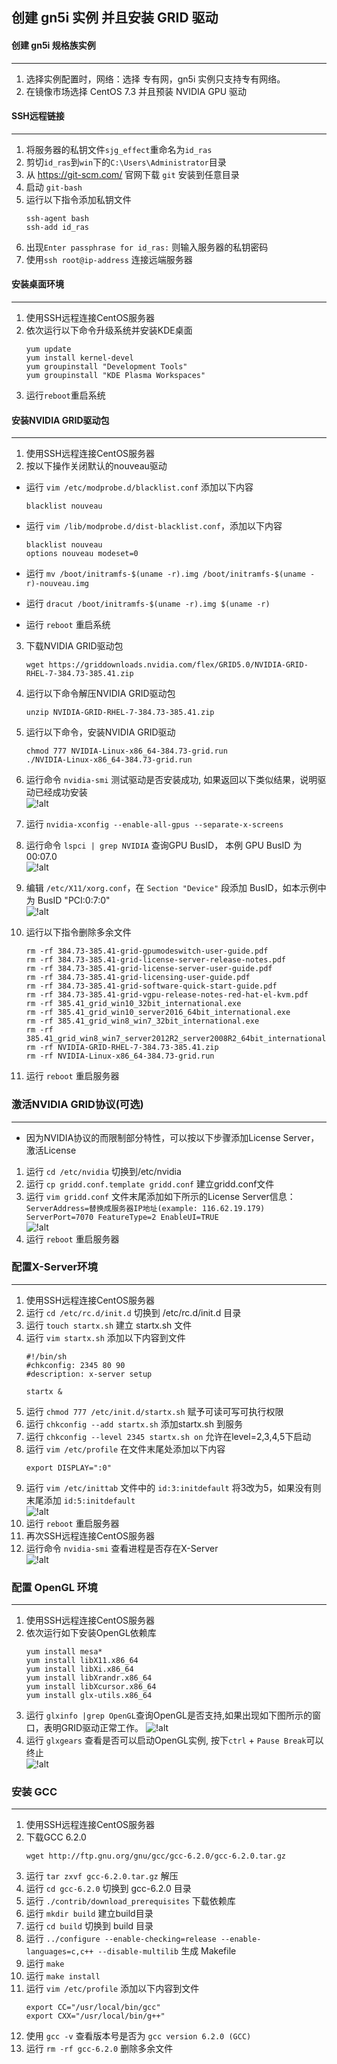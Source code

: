 创建 gn5i 实例 并且安装 GRID 驱动
----------------------

#### 创建 gn5i 规格族实例
------------
1. 选择实例配置时，网络：选择 专有网，gn5i 实例只支持专有网络。
2. 在镜像市场选择 CentOS 7.3 并且预装 NVIDIA GPU 驱动  

#### SSH远程链接
------------
1. 将服务器的私钥文件`sjg_effect`重命名为`id_ras`
2. 剪切`id_ras`到`win`下的`C:\Users\Administrator`目录
3. 从 https://git-scm.com/ 官网下载 `git` 安装到任意目录
4. 启动 `git-bash`
5. 运行以下指令添加私钥文件
    ```
    ssh-agent bash
    ssh-add id_ras
    ```
6. 出现`Enter passphrase for id_ras:` 则输入服务器的私钥密码
7. 使用`ssh root@ip-address` 连接远端服务器

#### 安装桌面环境
------------
1. 使用SSH远程连接CentOS服务器  
2. 依次运行以下命令升级系统并安装KDE桌面  
	```
	yum update
	yum install kernel-devel
	yum groupinstall "Development Tools"
	yum groupinstall "KDE Plasma Workspaces"
	```
3. 运行`reboot`重启系统  

#### 安装NVIDIA GRID驱动包
------------
1. 使用SSH远程连接CentOS服务器  
2. 按以下操作关闭默认的nouveau驱动  
  * 运行 `vim /etc/modprobe.d/blacklist.conf` 添加以下内容
	```
	blacklist nouveau
	```

  * 运行 `vim /lib/modprobe.d/dist-blacklist.conf`，添加以下内容
	```
	blacklist nouveau
	options nouveau modeset=0
	```

  * 运行 `mv /boot/initramfs-$(uname -r).img /boot/initramfs-$(uname -r)-nouveau.img`
  * 运行 `dracut /boot/initramfs-$(uname -r).img $(uname -r)`
  * 运行 `reboot` 重启系统  
3. 下载NVIDIA GRID驱动包
	```
	wget https://griddownloads.nvidia.com/flex/GRID5.0/NVIDIA-GRID-RHEL-7-384.73-385.41.zip
	```
4. 运行以下命令解压NVIDIA GRID驱动包  
	```
	unzip NVIDIA-GRID-RHEL-7-384.73-385.41.zip
	```
5. 运行以下命令，安装NVIDIA GRID驱动  
	```
	chmod 777 NVIDIA-Linux-x86_64-384.73-grid.run
	./NVIDIA-Linux-x86_64-384.73-grid.run
	```
6. 运行命令 `nvidia-smi` 测试驱动是否安装成功, 如果返回以下类似结果，说明驱动已经成功安装  
![!alt](nvidia-smi.png)

7. 运行 `nvidia-xconfig --enable-all-gpus --separate-x-screens`
8. 运行命令 `lspci | grep NVIDIA` 查询GPU BusID， 本例 GPU BusID 为 00:07.0  
	![!alt](lspci-grep-NVIDIA.png)
9. 编辑 `/etc/X11/xorg.conf`，在 `Section "Device"` 段添加 BusID，如本示例中为 BusID "PCI:0:7:0"  
    ![!alt](BusID.png)
10. 运行以下指令删除多余文件
    ```
    rm -rf 384.73-385.41-grid-gpumodeswitch-user-guide.pdf
    rm -rf 384.73-385.41-grid-license-server-release-notes.pdf
    rm -rf 384.73-385.41-grid-license-server-user-guide.pdf
    rm -rf 384.73-385.41-grid-licensing-user-guide.pdf
    rm -rf 384.73-385.41-grid-software-quick-start-guide.pdf
    rm -rf 384.73-385.41-grid-vgpu-release-notes-red-hat-el-kvm.pdf
    rm -rf 385.41_grid_win10_32bit_international.exe
    rm -rf 385.41_grid_win10_server2016_64bit_international.exe
    rm -rf 385.41_grid_win8_win7_32bit_international.exe
    rm -rf 385.41_grid_win8_win7_server2012R2_server2008R2_64bit_international.exe
    rm -rf NVIDIA-GRID-RHEL-7-384.73-385.41.zip
    rm -rf NVIDIA-Linux-x86_64-384.73-grid.run
    ```
11. 运行 `reboot` 重启服务器

### 激活NVIDIA GRID协议(可选)
------------
  * 因为NVIDIA协议的而限制部分特性，可以按以下步骤添加License Server，激活License
  1. 运行 `cd /etc/nvidia` 切换到/etc/nvidia
  2. 运行 `cp gridd.conf.template gridd.conf` 建立gridd.conf文件
  3. 运行 `vim gridd.conf` 文件末尾添加如下所示的License Server信息：
	```
	ServerAddress=替换成服务器IP地址(example: 116.62.19.179)
	ServerPort=7070
	FeatureType=2
	EnableUI=TRUE
	```  
	![!alt](gridd.conf.png)
  4. 运行 `reboot` 重启服务器
  
### 配置X-Server环境
------------
1. 使用SSH远程连接CentOS服务器
2. 运行 `cd /etc/rc.d/init.d` 切换到 /etc/rc.d/init.d 目录
3. 运行 `touch startx.sh` 建立 startx.sh 文件
4. 运行 `vim startx.sh` 添加以下内容到文件
	```
	#!/bin/sh
	#chkconfig: 2345 80 90
	#description: x-server setup

	startx &
	```
5. 运行 `chmod 777 /etc/init.d/startx.sh` 赋予可读可写可执行权限
6. 运行 `chkconfig --add startx.sh` 添加startx.sh 到服务
7. 运行 `​chkconfig --level 2345 startx.sh on` 允许在level=2,3,4,5下启动
8. 运行 `vim /etc/profile` 在文件末尾处添加以下内容
    ```
    export DISPLAY=":0"
    ```
9. 运行 `vim /etc/inittab` 文件中的 `id:3:initdefault` 将3改为5，如果没有则末尾添加 `id:5:initdefault`  
![!alt](inittab.png)
10. 运行 `reboot` 重启服务器
11. 再次SSH远程连接CentOS服务器
12. 运行命令 `nvidia-smi` 查看进程是否存在X-Server  
![!alt](nvidia-smi-check.png)

### 配置 OpenGL 环境
----------------
1. 使用SSH远程连接CentOS服务器
2. 依次运行如下安装OpenGL依赖库
	```
	yum install mesa*
	yum install libX11.x86_64
	yum install libXi.x86_64
	yum install libXrandr.x86_64
	yum install libXcursor.x86_64
	yum install glx-utils.x86_64
	```
3. 运行 `glxinfo |grep OpenGL`查询OpenGL是否支持,如果出现如下图所示的窗口，表明GRID驱动正常工作。
	![!alt](glxinfo-grep-OpenGL.png)	
4. 运行 `glxgears` 查看是否可以启动OpenGL实例, 按下`ctrl` + `Pause Break`可以终止  
	![!alt](glxgears.png)
### 安装 GCC
----------------
1. 使用SSH远程连接CentOS服务器
2. 下载GCC 6.2.0
	```
	wget http://ftp.gnu.org/gnu/gcc/gcc-6.2.0/gcc-6.2.0.tar.gz
	```
3. 运行 `tar zxvf gcc-6.2.0.tar.gz` 解压
4. 运行 `cd gcc-6.2.0` 切换到 gcc-6.2.0 目录
5. 运行 `./contrib/download_prerequisites` 下载依赖库
6. 运行 `mkdir build` 建立build目录
7. 运行 `cd build` 切换到 build 目录
8. 运行 `../configure --enable-checking=release --enable-languages=c,c++ --disable-multilib` 生成 Makefile
9. 运行 `make`
10. 运行 `make install`
11. 运行 `vim /etc/profile` 添加以下内容到文件
	```
	export CC="/usr/local/bin/gcc"
	export CXX="/usr/local/bin/g++"
	```
12. 使用 `gcc -v` 查看版本号是否为 `gcc version 6.2.0 (GCC)`
13. 运行 `rm -rf gcc-6.2.0` 删除多余文件